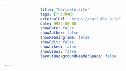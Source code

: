 ---
                title: "karlukle.site"
                tags: [个人博客]
                externalUrl: "https://karlukle.site"
                date: 9922-08-08
                showDate: false
                showAuthor: false
                showReadingTime: false
                showEdit: false
                showLikes: false
                showViews: false
                layoutBackgroundHeaderSpace: false
                ---

